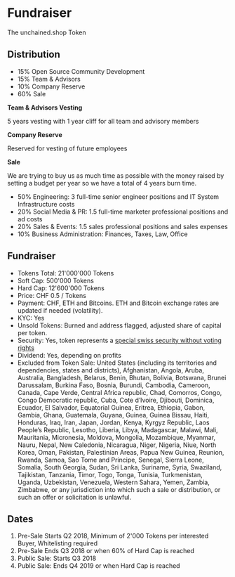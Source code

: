 # Fundraiser

The unchained.shop Token

## Distribution

- 15% Open Source Community Development
- 15% Team & Advisors
- 10% Company Reserve
- 60% Sale

**Team & Advisors Vesting**

5 years vesting with 1 year cliff for all team and advisory members

**Company Reserve**

Reserved for vesting of future employees

**Sale**

We are trying to buy us as much time as possible with the money raised by setting a
budget per year so we have a total of 4 years burn time.

- 50% Engineering:
  3 full-time senior engineer positions and IT System Infrastructure costs
- 20% Social Media & PR:
  1.5 full-time marketer professional positions and ad costs
- 20% Sales & Events:
  1.5 sales professional positions and sales expenses
- 10% Business Administration:
Finances, Taxes, Law, Office

## Fundraiser

* Tokens Total: 21'000'000 Tokens
* Soft Cap: 500'000 Tokens
* Hard Cap: 12'600'000 Tokens
* Price: CHF 0.5 / Tokens
* Payment: CHF, ETH and Bitcoins. ETH and Bitcoin exchange rates are updated if needed (volatility).
* KYC: Yes
* Unsold Tokens: Burned and address flagged, adjusted share of capital per token.
* Security: Yes, token represents a [special swiss security without voting rights](https://de.wikipedia.org/wiki/Partizipationsschein)
* Dividend: Yes, depending on profits
* Excluded from Token Sale: United States (including its territories and dependencies, states and districts), Afghanistan, Angola, Aruba, Australia, Bangladesh, Belarus, Benin, Bhutan, Bolivia, Botswana, Brunei Darussalam, Burkina Faso, Bosnia, Burundi, Cambodia, Cameroon, Canada, Cape Verde, Central Africa republic, Chad, Comorros, Congo, Congo Democratic republic, Cuba, Cote d’Ivoire, Djibouti, Dominica, Ecuador, El Salvador, Equatorial Guinea, Eritrea, Ethiopia, Gabon, Gambia, Ghana, Guatemala, Guyana, Guinea, Guinea Bissau, Haiti, Honduras, Iraq, Iran, Japan, Jordan, Kenya, Kyrgyz Republic, Laos People’s Republic, Lesotho, Liberia, Libya, Madagascar, Malawi, Mali, Mauritania, Micronesia, Moldova, Mongolia, Mozambique, Myanmar, Nauru, Nepal, New Caledonia, Nicaragua, Niger, Nigeria, Niue, North Korea, Oman, Pakistan, Palestinian Areas, Papua New Guinea, Reunion, Rwanda, Samoa, Sao Tome and Principe, Senegal, Sierra Leone, Somalia, South Georgia, Sudan, Sri Lanka, Suriname, Syria, Swaziland, Tajikistan, Tanzania, Timor, Togo, Tonga, Tunisia, Turkmenistan, Uganda, Uzbekistan, Venezuela, Western Sahara, Yemen, Zambia, Zimbabwe, or any jurisdiction into which such a sale or distribution, or such an offer or solicitation is unlawful.

## Dates

 1. Pre-Sale Starts Q2 2018, Minimum of 2'000 Tokens per interested Buyer, Whitelisting required
 2. Pre-Sale Ends Q3 2018 or when 60% of Hard Cap is reached
 3. Public Sale: Starts Q3 2018
 4. Public Sale: Ends Q4 2019 or when Hard Cap is reached
